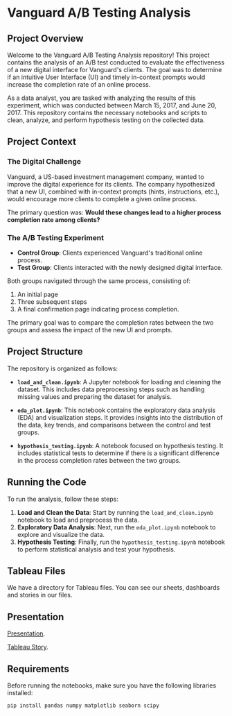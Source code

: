 # Vanguard A/B Testing Analysis

## Project Overview

Welcome to the Vanguard A/B Testing Analysis repository! This project contains the analysis of an A/B test conducted to evaluate the effectiveness of a new digital interface for Vanguard's clients. The goal was to determine if an intuitive User Interface (UI) and timely in-context prompts would increase the completion rate of an online process.

As a data analyst, you are tasked with analyzing the results of this experiment, which was conducted between March 15, 2017, and June 20, 2017. This repository contains the necessary notebooks and scripts to clean, analyze, and perform hypothesis testing on the collected data.

## Project Context

### The Digital Challenge
Vanguard, a US-based investment management company, wanted to improve the digital experience for its clients. The company hypothesized that a new UI, combined with in-context prompts (hints, instructions, etc.), would encourage more clients to complete a given online process.

The primary question was: **Would these changes lead to a higher process completion rate among clients?**

### The A/B Testing Experiment

- **Control Group**: Clients experienced Vanguard's traditional online process.
- **Test Group**: Clients interacted with the newly designed digital interface.

Both groups navigated through the same process, consisting of:
1. An initial page
2. Three subsequent steps
3. A final confirmation page indicating process completion.

The primary goal was to compare the completion rates between the two groups and assess the impact of the new UI and prompts.

## Project Structure

The repository is organized as follows:

- **`load_and_clean.ipynb`**: A Jupyter notebook for loading and cleaning the dataset. This includes data preprocessing steps such as handling missing values and preparing the dataset for analysis.
  
- **`eda_plot.ipynb`**: This notebook contains the exploratory data analysis (EDA) and visualization steps. It provides insights into the distribution of the data, key trends, and comparisons between the control and test groups.

- **`hypothesis_testing.ipynb`**: A notebook focused on hypothesis testing. It includes statistical tests to determine if there is a significant difference in the process completion rates between the two groups.

## Running the Code

To run the analysis, follow these steps:

1. **Load and Clean the Data**: Start by running the `load_and_clean.ipynb` notebook to load and preprocess the data.
2. **Exploratory Data Analysis**: Next, run the `eda_plot.ipynb` notebook to explore and visualize the data.
3. **Hypothesis Testing**: Finally, run the `hypothesis_testing.ipynb` notebook to perform statistical analysis and test your hypothesis.

## Tableau Files

We have a directory for Tableau files. You can see our sheets, dashboards and stories in our files. 

## Presentation

[Presentation](https://www.canva.com/design/DAGXklzOSg0/Fd7AwNNpDHhpwcJvRzyNIQ/edit?utm_content=DAGXklzOSg0&utm_campaign=designshare&utm_medium=link2&utm_source=sharebutton).

[Tableau Story](https://public.tableau.com/views/All_kpis_story/KPIsCompletionrateTimeperstepsNumberofusersession?:language=en-US&publish=yes&:sid=&:redirect=auth&:display_count=n&:origin=viz_share_link). 

## Requirements

Before running the notebooks, make sure you have the following libraries installed:

```bash
pip install pandas numpy matplotlib seaborn scipy
